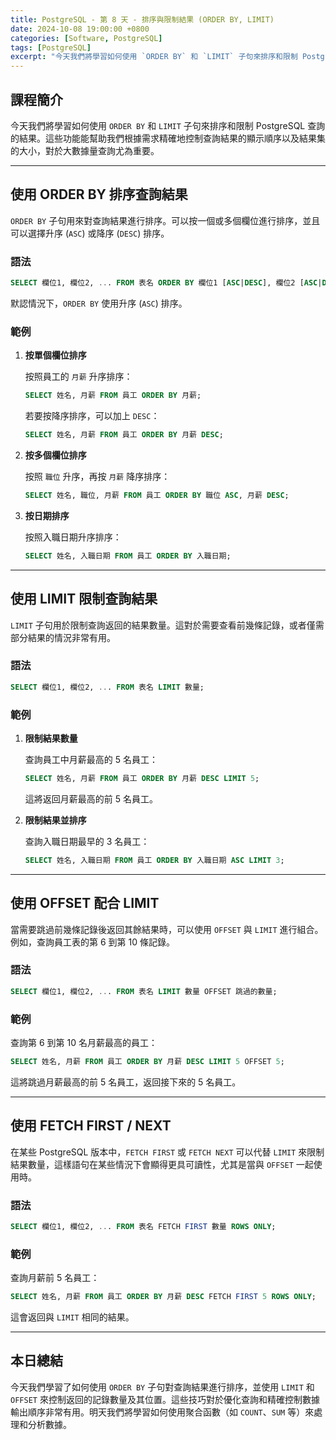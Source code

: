 ```yaml
---
title: PostgreSQL - 第 8 天 - 排序與限制結果 (ORDER BY, LIMIT)
date: 2024-10-08 19:00:00 +0800
categories: [Software, PostgreSQL]
tags: [PostgreSQL] 
excerpt: "今天我們將學習如何使用 `ORDER BY` 和 `LIMIT` 子句來排序和限制 PostgreSQL 查詢的結果。這些功能能幫助我們根據需求精確地控制查詢結果的顯示順序以及結果集的大小，對於大數據量查詢尤為重要。"
---
```


## 課程簡介
今天我們將學習如何使用 `ORDER BY` 和 `LIMIT` 子句來排序和限制 PostgreSQL 查詢的結果。這些功能能幫助我們根據需求精確地控制查詢結果的顯示順序以及結果集的大小，對於大數據量查詢尤為重要。

---

## 使用 ORDER BY 排序查詢結果

`ORDER BY` 子句用來對查詢結果進行排序。可以按一個或多個欄位進行排序，並且可以選擇升序 (`ASC`) 或降序 (`DESC`) 排序。

### 語法
```sql
SELECT 欄位1, 欄位2, ... FROM 表名 ORDER BY 欄位1 [ASC|DESC], 欄位2 [ASC|DESC], ...;
```

默認情況下，`ORDER BY` 使用升序 (`ASC`) 排序。

### 範例

1. **按單個欄位排序**

   按照員工的 `月薪` 升序排序：

   ```sql
   SELECT 姓名, 月薪 FROM 員工 ORDER BY 月薪;
   ```

   若要按降序排序，可以加上 `DESC`：

   ```sql
   SELECT 姓名, 月薪 FROM 員工 ORDER BY 月薪 DESC;
   ```

2. **按多個欄位排序**

   按照 `職位` 升序，再按 `月薪` 降序排序：

   ```sql
   SELECT 姓名, 職位, 月薪 FROM 員工 ORDER BY 職位 ASC, 月薪 DESC;
   ```

3. **按日期排序**

   按照入職日期升序排序：

   ```sql
   SELECT 姓名, 入職日期 FROM 員工 ORDER BY 入職日期;
   ```

---

## 使用 LIMIT 限制查詢結果

`LIMIT` 子句用於限制查詢返回的結果數量。這對於需要查看前幾條記錄，或者僅需部分結果的情況非常有用。

### 語法
```sql
SELECT 欄位1, 欄位2, ... FROM 表名 LIMIT 數量;
```

### 範例

1. **限制結果數量**

   查詢員工中月薪最高的 5 名員工：

   ```sql
   SELECT 姓名, 月薪 FROM 員工 ORDER BY 月薪 DESC LIMIT 5;
   ```

   這將返回月薪最高的前 5 名員工。

2. **限制結果並排序**

   查詢入職日期最早的 3 名員工：

   ```sql
   SELECT 姓名, 入職日期 FROM 員工 ORDER BY 入職日期 ASC LIMIT 3;
   ```

---

## 使用 OFFSET 配合 LIMIT

當需要跳過前幾條記錄後返回其餘結果時，可以使用 `OFFSET` 與 `LIMIT` 進行組合。例如，查詢員工表的第 6 到第 10 條記錄。

### 語法
```sql
SELECT 欄位1, 欄位2, ... FROM 表名 LIMIT 數量 OFFSET 跳過的數量;
```

### 範例

查詢第 6 到第 10 名月薪最高的員工：

```sql
SELECT 姓名, 月薪 FROM 員工 ORDER BY 月薪 DESC LIMIT 5 OFFSET 5;
```

這將跳過月薪最高的前 5 名員工，返回接下來的 5 名員工。

---

## 使用 FETCH FIRST / NEXT

在某些 PostgreSQL 版本中，`FETCH FIRST` 或 `FETCH NEXT` 可以代替 `LIMIT` 來限制結果數量，這樣語句在某些情況下會顯得更具可讀性，尤其是當與 `OFFSET` 一起使用時。

### 語法
```sql
SELECT 欄位1, 欄位2, ... FROM 表名 FETCH FIRST 數量 ROWS ONLY;
```

### 範例

查詢月薪前 5 名員工：

```sql
SELECT 姓名, 月薪 FROM 員工 ORDER BY 月薪 DESC FETCH FIRST 5 ROWS ONLY;
```

這會返回與 `LIMIT` 相同的結果。

---

## 本日總結
今天我們學習了如何使用 `ORDER BY` 子句對查詢結果進行排序，並使用 `LIMIT` 和 `OFFSET` 來控制返回的記錄數量及其位置。這些技巧對於優化查詢和精確控制數據輸出順序非常有用。明天我們將學習如何使用聚合函數（如 `COUNT`、`SUM` 等）來處理和分析數據。
